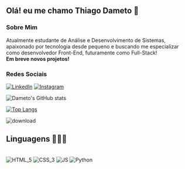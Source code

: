 ## Olá! eu me chamo Thiago Dameto 👻
### Sobre Mim

Atualmente estudante de Análise e Desenvolvimento de Sistemas, apaixonado por tecnologia desde pequeno e buscando me especializar como desenvolvedor Front-End, futuramente como Full-Stack! <br/>
<strong>Em breve novos projetos!</strong>

### Redes Sociais

[![LinkedIn](https://img.shields.io/badge/LinkedIn-0077B5?style=for-the-badge&logo=linkedin&logoColor=white)](https://www.linkedin.com/in/thiagodameto/)
[![Instagram](https://img.shields.io/badge/Instagram-E4405F?style=for-the-badge&logo=instagram&logoColor=white)](https://instagram.com/fvckdameto)

![Dameto's GitHub stats](https://github-readme-stats.vercel.app/api?username=dametoou&show_icons=true&theme=holi)

[![Top Langs](https://github-readme-stats.vercel.app/api/top-langs/?username=dametoou)](https://github.com/anuraghazra/github-readme-stats)

![download](https://github.com/dametoou/dametoou/assets/126725601/1d110879-e4d5-442a-823d-67efc6278ecd)

## Linguagens 🧑🏻‍💻

<div style="display: inline-block"><br/>
    <img align="center" alt="HTML_5" src="https://img.shields.io/badge/HTML5-E34F26?style=for-the-badge&logo=html5&logoColor=white" />
    <img align="center" alt="CSS_3" src="https://img.shields.io/badge/CSS3-1572B6?style=for-the-badge&logo=css3&logoColor=white" />
    <img align="center" alt="JS" src="https://img.shields.io/badge/JavaScript-F7DF1E?style=for-the-badge&logo=javascript&logoColor=black" />
    <img align="center" alt="Python" src="https://img.shields.io/badge/Python-3776AB?style=for-the-badge&logo=python&logoColor=white" />
</div>
